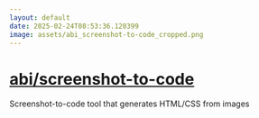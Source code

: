 ```yaml
---
layout: default
date: 2025-02-24T08:53:36.120399
image: assets/abi_screenshot-to-code_cropped.png
---
```


# [abi/screenshot-to-code](https://github.com/abi/screenshot-to-code)

Screenshot-to-code tool that generates HTML/CSS from images
